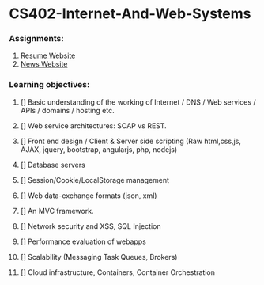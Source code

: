 # CS402-Internet-And-Web-Systems

### Assignments:

1. [Resume Website](https://flamefractal.github.io/CS402-Internet-And-Web-Systems/Resume-Website/)
2. [News Website](https://flamefractal.github.io/CS402-Internet-And-Web-Systems/News-Website/)




### Learning objectives:

1. [] Basic understanding of the working of Internet / DNS / Web services / APIs / domains / hosting etc.

2. [] Web service architectures: SOAP vs REST.

3. [] Front end design / Client & Server side scripting (Raw html,css,js, AJAX, jquery, bootstrap, angularjs, php, nodejs)

4. [] Database servers

5. [] Session/Cookie/LocalStorage management

6. [] Web data-exchange formats (json, xml)

7. [] An MVC framework.

8. [] Network security and XSS, SQL Injection

9. [] Performance evaluation of webapps

10. [] Scalability (Messaging Task Queues, Brokers)

11. [] Cloud infrastructure, Containers, Container Orchestration
